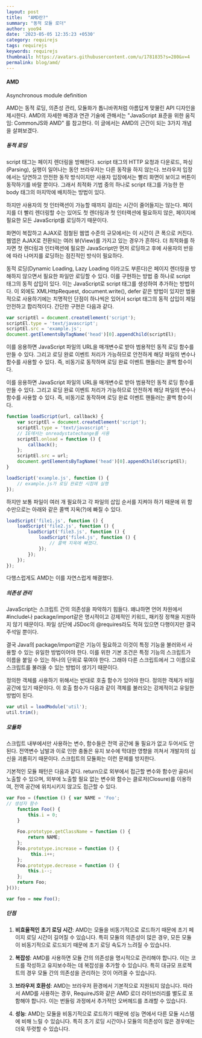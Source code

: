 ```yaml
---
layout: post
title:  "AMD란?"
summary: "동적 모듈 로더"
author: yoo94
date: '2023-05-05 12:35:23 +0530'
category: requirejs
tags: requirejs
keywords: requirejs
thumbnail: https://avatars.githubusercontent.com/u/1781835?s=280&v=4
permalink: blog/amd/
---
```


#### AMD
Asynchronous module definition

AMD는 동적 로딩, 의존성 관리, 모듈화가 톱니바퀴처럼 아름답게 맞물린 API 디자인을 제시한다. AMD의 자세한 배경과 연관 기술에 관해서는 "JavaScript 표준을 위한 움직임: CommonJS와 AMD" 를 참고한다. 이 글에서는 AMD의 근간이 되는 3가지 개념을 살펴보겠다.



##### 동적 로딩

script 태그는 페이지 렌더링을 방해한다.
script 태그의 HTTP 요청과 다운로드, 파싱(Parsing), 실행이 일어나는 동안 브라우저는 다른 동작을 하지 않는다.
브라우저 입장에서는 당연하고 안전한 동작 방식이지만 사용자 입장에서는 빨리 화면이 보이고 버튼이 동작하기를 바랄 뿐이다. 그래서 최적화 기법 중의 하나로 script 태그를 가능한 한 body 태그의 마지막에 배치하는 방법이 있다.

하지만 사용자의 첫 인터랙션이 가능할 때까지 걸리는 시간이 줄어들지는 않는다. 페이지를 더 빨리 렌더링할 수는 있어도 첫 렌더링과 첫 인터랙션에 필요하지 않은, 페이지에 필요한 모든 JavaScript를 로딩하기 때문이다.

화면이 복잡하고 AJAX로 점철된 웹앱 수준의 규모에서는 이 시간이 큰 폭으로 커진다. 웹앱은 AJAX로 전환되는 여러 뷰(View)를 가지고 있는 경우가 흔하다. 더 최적화를 하자면 첫 렌더링과 인터랙션에 필요한 JavaScript만 먼저 로딩하고 후에 사용자의 반응에 따라 나머지를 로딩하는 점진적인 방식이 필요하다.

동적 로딩(Dynamic Loading, Lazy Loading 이라고도 부른다)은 페이지 렌더링을 방해하지 않으면서 필요한 파일만 로딩할 수 있다. 이를 구현하는 방법 중 하나로 script 태그의 동적 삽입이 있다. 이는 JavaScript로 script 태그를 생성하여 추가하는 방법이다. 이 외에도 XMLHttpRequest, document.write(), defer 같은 방법이 있지만 범용적으로 사용하기에는 치명적인 단점이 하나씩은 있어서 script 태그의 동적 삽입이 제일 안전하고 합리적이다. 간단한 구현은 다음과 같다.


```javascript
var scriptEl = document.createElement('script');  
scriptEl.type = 'text/javascript';  
scriptEl.src = 'example.js';  
document.getElementsByTagName('head')[0].appendChild(scriptEl);

```

이를 응용하면 JavaScript 파일의 URL을 매개변수로 받아 범용적인 동적 로딩 함수를 만들 수 있다. 그리고 로딩 완료 이벤트 처리가 가능하므로 안전하게 해당 파일의 변수나 함수를 사용할 수 있다. 즉, 비동기로 동작하며 로딩 완료 이벤트 핸들러는 콜백 함수이다.

이를 응용하면 JavaScript 파일의 URL을 매개변수로 받아 범용적인 동적 로딩 함수를 만들 수 있다. 그리고 로딩 완료 이벤트 처리가 가능하므로 안전하게 해당 파일의 변수나 함수를 사용할 수 있다. 즉, 비동기로 동작하며 로딩 완료 이벤트 핸들러는 콜백 함수이다.

```javascript
function loadScript(url, callback) {  
    var scriptEl = document.createElement('script');
    scriptEl.type = 'text/javascript';
    // IE에서는 onreadystatechange를 사용
    scriptEl.onload = function () {
        callback();
    };
    scriptEl.src = url;
    document.getElementsByTagName('head')[0].appendChild(scriptEl);
}

loadScript('example.js', function () {  
    // example.js가 로딩 완료한 시점에 실행
});
```

하지만 보통 파일이 여러 개 필요하고 각 파일의 삽입 순서를 지켜야 하기 때문에 위 함수만으로는 아래와 같은 콜백 지옥(?)에 빠질 수 있다.

```javascript
loadScript('file1.js', function () {  
    loadScript('file2.js', function () {
        loadScript('file3.js', function () {
            loadScript('file4.js', function () {
                // 콜백 지옥에 빠졌다.
            });   
        });   
    });   
});
```

다행스럽게도 AMD는 이를 자연스럽게 해결했다.

##### 의존성 관리

JavaScript는 스크립트 간의 의존성을 파악하기 힘들다. 왜냐하면 언어 차원에서 #include나 package/import같은 명시적이고 강제적인 키워드, 패키징 정책을 지원하지 않기 때문이다. 파일 상단에 JSDoc의 @requires라도 적혀 있으면 다행이지만 결국 주석일 뿐이다.

결국 Java의 package/import같은 기능이 필요하고 이것이 특정 기능을 불러와서 사용할 수 있는 유일한 방법이어야 한다. 이를 위한 기본 조건은 특정 기능의 스크립트가 이름을 붙일 수 있는 하나의 단위로 묶여야 한다. 그래야 다른 스크립트에서 그 이름으로 스크립트를 불러올 수 있는 방법이 생기기 때문이다.

정의한 객체를 사용하기 위해서는 반대로 호출 함수가 있어야 한다. 정의한 객체가 비밀 공간에 있기 때문이다. 이 호출 함수가 다음과 같이 객체를 불러오는 강제적이고 유일한 방법이 된다.

```javascript
var util = loadModule('util');  
util.trim();  
```


##### 모듈화

스크립트 내부에서만 사용하는 변수, 함수들은 전역 공간에 둘 필요가 없고 두어서도 안 된다. 전역변수 남발과 이로 인한 충돌은 유지 보수에 막대한 영향을 끼쳐서 개발자의 심신을 괴롭히기 때문이다. 스크립트의 모듈화는 이런 문제를 방지한다.

기본적인 모듈 패턴은 다음과 같다. return으로 외부에서 접근할 변수와 함수만 골라서 노출할 수 있으며, 외부에 노출할 필요 없는 변수와 함수는 클로저(Closure)를 이용하여, 전역 공간에 위치시키지 않고도 접근할 수 있다.

```javascript
var Foo = (function () { var NAME = 'Foo';
// 생성자 함수 
	function Foo() { 
		this.i = 0; 
	} 
							
	Foo.prototype.getClassName = function () {
		return NAME; 
	}; 
	Foo.prototype.increase = function () {
		 this.i++; 
	}; 
	Foo.prototype.decrease = function () { 
		this.i--; 
	}; 
	return Foo; 
}()); 

var foo = new Foo();

```

##### 단점

1. **비효율적인 초기 로딩 시간**: AMD는 모듈을 비동기적으로 로드하기 때문에 초기 페이지 로딩 시간이 길어질 수 있습니다. 특히 모듈의 의존성이 많은 경우, 모든 모듈이 비동기적으로 로드되기 때문에 초기 로딩 속도가 느려질 수 있습니다.

2. **복잡성**: AMD를 사용하면 모듈 간의 의존성을 명시적으로 관리해야 합니다. 이는 코드를 작성하고 유지보수하는 데 복잡성을 추가할 수 있습니다. 특히 대규모 프로젝트의 경우 모듈 간의 의존성을 관리하는 것이 어려울 수 있습니다.

3. **브라우저 호환성**: AMD는 브라우저 환경에서 기본적으로 지원되지 않습니다. 따라서 AMD를 사용하는 경우, RequireJS와 같은 AMD 로더 라이브러리를 별도로 포함해야 합니다. 이는 번들링 과정에서 추가적인 오버헤드를 초래할 수 있습니다.

4. **성능**: AMD는 모듈을 비동기적으로 로드하기 때문에 성능 면에서 다른 모듈 시스템에 비해 느릴 수 있습니다. 특히 초기 로딩 시간이나 모듈의 의존성이 많은 경우에는 더욱 뚜렷할 수 있습니다.

